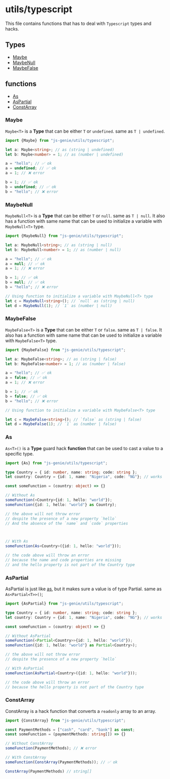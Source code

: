 # utils/typescript

This file contains functions that has to deal with `Typescript` types and hacks.

## Types

- [Maybe](#maybe)
- [MaybeNull](#maybenull)
- [MaybeFalse](#maybefalse)

## functions

- [As](#as)
- [AsPartial](#aspartial)
- [ConstArray](#constarray)


### Maybe
`Maybe<T>` is a **Type** that can be either `T` or `undefined`. same as `T | undefined`.

```ts
import {Maybe} from "js-genie/utils/typescript";

let a: Maybe<string>; // as (string | undefined)
let b: Maybe<number> = 1; // as (number | undefined)

a = "hello"; // ✅ ok
a = undefined; // ✅ ok
a = 1; // ❌ error

b = 1; // ✅ ok
b = undefined; // ✅ ok
b = "hello"; // ❌ error
```

### MaybeNull
`MaybeNull<T>` is a **Type** that can be either `T` or `null`. same as `T | null`.
It also has a function with same name that can be used to initialize a variable with `MaybeNull<T>` type.

```ts
import {MaybeNull} from "js-genie/utils/typescript";

let a: MaybeNull<string>; // as (string | null)
let b: MaybeNull<number> = 1; // as (number | null)

a = "hello"; // ✅ ok
a = null; // ✅ ok
a = 1; // ❌ error

b = 1; // ✅ ok
b = null; // ✅ ok
b = "hello"; // ❌ error

// Using function to initialize a variable with MaybeNull<T> type
let c = MaybeNull<string>(); // `null` as (string | null)
let d = MaybeNull(1); // `1` as (number | null)
```


### MaybeFalse
`MaybeFalse<T>` is a **Type** that can be either `T` or `false`. same as `T | false`.
It also has a function with same name that can be used to initialize a variable with `MaybeFalse<T>` type.

```ts
import {MaybeFalse} from "js-genie/utils/typescript";

let a: MaybeFalse<string>; // as (string | false)
let b: MaybeFalse<number> = 1; // as (number | false)

a = "hello"; // ✅ ok
a = false; // ✅ ok
a = 1; // ❌ error

b = 1; // ✅ ok
b = false; // ✅ ok
b = "hello"; // ❌ error

// Using function to initialize a variable with MaybeFalse<T> type

let c = MaybeFalse<string>(); // `false` as (string | false)
let d = MaybeFalse(1); // `1` as (number | false)
```

### As
`As<T>()` is a **Type** guard hack **function** that can be used to cast a value to a specific type.

```ts
import {As} from "js-genie/utils/typescript";

type Country = { id: number, name: string; code: string };
let country: Country = {id: 1, name: "Nigeria", code: "NG"}; // works

const someFunction = (country: object) => {}

// Without As
someFunction(<Country>{id: 1, hello: "world"});
someFunction({id: 1, hello: "world"} as Country);

// the above will not throw error 
// despite the presence of a new property `hello`
// And the absence of the `name` and `code` properties



// With As
someFunction(As<Country>({id: 1, hello: "world"}));

// the code above will throw an error 
// because the name and code properties are missing
// and the hello property is not part of the Country type
```

### AsPartial
AsPartial is just like [as](#as), but it makes sure a value is of type Partial<T>. same as `As<Partial<T>>()`;


```ts
import {AsPartial} from "js-genie/utils/typescript";

type Country = { id: number, name: string; code: string };
let country: Country = {id: 1, name: "Nigeria", code: "NG"}; // works

const someFunction = (country: object) => {}

// Without AsPartial
someFunction(<Partial<Country>>{id: 1, hello: "world"});
someFunction({id: 1, hello: "world"} as Partial<Country>);

// the above will not throw error
// despite the presence of a new property `hello`

// With AsPartial
someFunction(AsPartial<Country>({id: 1, hello: "world"}));

// the code above will throw an error
// because the hello property is not part of the Country type
```


### ConstArray
ConstArray is a hack function that converts a `readonly` array to an array.

```ts
import {ConstArray} from "js-genie/utils/typescript";

const PaymentMethods = ["cash", "card", "bank"] as const;
const someFunction = (paymentMethods: string[]) => {}

// Without ConstArray
someFunction(PaymentMethods); // ❌ error

// With ConstArray
someFunction(ConstArray(PaymentMethods)); // ✅ ok

ConstArray(PaymentMethods) // string[]
```